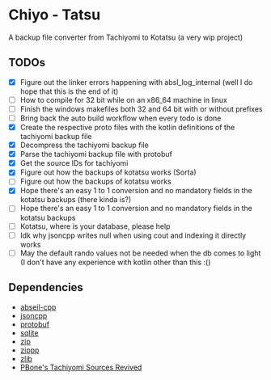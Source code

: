 # Chiyo - Tatsu

A backup file converter from Tachiyomi to Kotatsu (a very wip project)

## TODOs

-   [x] Figure out the linker errors happening with absl_log_internal
        (well I do hope that this is the end of it)
-   [ ] How to compile for 32 bit while on an x86_64 machine in linux
-   [ ] Finish the windows makefiles both 32 and 64 bit with or without prefixes
-   [ ] Bring back the auto build workflow when every todo is done
-   [x] Create the respective proto files with the kotlin definitions of the
        tachiyomi backup file
-   [x] Decompress the tachiyomi backup file
-   [x] Parse the tachiyomi backup file with protobuf
-   [x] Get the source IDs for tachiyomi
-   [x] Figure out how the backups of kotatsu works (Sorta)
-   [ ] Figure out how the backups of kotatsu works
-   [x] Hope there's an easy 1 to 1 conversion and no mandatory fields in the
        kotatsu backups (there kinda is?)
-   [ ] Hope there's an easy 1 to 1 conversion and no mandatory fields in the
        kotatsu backups
-   [ ] Kotatsu, where is your database, please help
-   [ ] Idk why jsoncpp writes null when using cout and indexing it directly
        works
-   [ ] May the default rando values not be needed when the db comes to light
        (I don't have any experience with kotlin other than this :()

## Dependencies

-   [abseil-cpp](https://github.com/abseil/abseil-cpp.git)
-   [jsoncpp](https://github.com/open-source-parsers/jsoncpp)
-   [protobuf](https://github.com/protocolbuffers/protobuf)
-   [sqlite](https://github.com/sqlite/sqlite)
-   [zip](https://github.com/nih-at/libzip)
-   [zippp](https://github.com/ctabin/libzippp)
-   [zlib](https://github.com/madler/zlib)
-   [PBone's Tachiyomi Sources Revived](https://raw.githubusercontent.com/ThePBone/tachiyomi-extensions-revived/repo/index.min.json)
